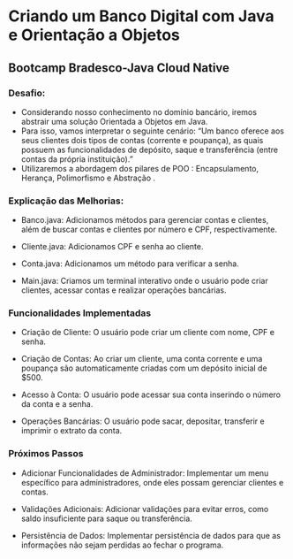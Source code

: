 # Criando um Banco Digital com Java e Orientação a Objetos

## Bootcamp Bradesco-Java Cloud Native 

### Desafio: 
- Considerando nosso conhecimento no domínio bancário, iremos abstrair uma solução Orientada a Objetos em Java. 
- Para isso, vamos interpretar o seguinte cenário:
“Um banco oferece aos seus clientes dois tipos de contas (corrente e poupança), as quais possuem as funcionalidades de depósito, saque e transferência (entre contas da própria instituição).”
- Utilizaremos a abordagem dos pilares de POO :
Encapsulamento, Herança, Polimorfismo e Abstração .


### Explicação das Melhorias:

- Banco.java: Adicionamos métodos para gerenciar contas e clientes, além de buscar contas e clientes por número e CPF, respectivamente.

- Cliente.java: Adicionamos CPF e senha ao cliente.

- Conta.java: Adicionamos um método para verificar a senha.

- Main.java: Criamos um terminal interativo onde o usuário pode criar clientes, acessar contas e realizar operações bancárias.

### Funcionalidades Implementadas

- Criação de Cliente: O usuário pode criar um cliente com nome, CPF e senha.

- Criação de Contas: Ao criar um cliente, uma conta corrente e uma poupança são automaticamente criadas com um depósito inicial de $500.

- Acesso à Conta: O usuário pode acessar sua conta inserindo o número da conta e a senha.

- Operações Bancárias: O usuário pode sacar, depositar, transferir e imprimir o extrato da conta.

### Próximos Passos

- Adicionar Funcionalidades de Administrador: Implementar um menu específico para administradores, onde eles possam gerenciar clientes e contas.

- Validações Adicionais: Adicionar validações para evitar erros, como saldo insuficiente para saque ou transferência.

- Persistência de Dados: Implementar persistência de dados para que as informações não sejam perdidas ao fechar o programa.